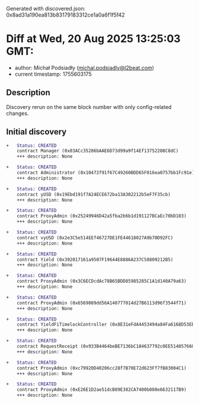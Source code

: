 Generated with discovered.json: 0x8ad31a190ea813b83179183312ce1a0a6f1f5f42

# Diff at Wed, 20 Aug 2025 13:25:03 GMT:

- author: Michał Podsiadły (<michal.podsiadly@l2beat.com>)
- current timestamp: 1755603175

## Description

Discovery rerun on the same block number with only config-related changes.

## Initial discovery

```diff
+   Status: CREATED
    contract Manager (0x03ACc35286bAAE6D73d99a9f14Ef13752208C8dC)
    +++ description: None
```

```diff
+   Status: CREATED
    contract Administrator (0x10472f91f67C49260BDD65F016ea0757bb1Fc91e)
    +++ description: None
```

```diff
+   Status: CREATED
    contract yUSD (0x19Ebd191f7A24ECE672ba13A302212b5eF7F35cb)
    +++ description: None
```

```diff
+   Status: CREATED
    contract ProxyAdmin (0x25249946D42a5fba2b6b1d191127BCaEc70bD103)
    +++ description: None
```

```diff
+   Status: CREATED
    contract vyUSD (0x2e3C5e514EEf46727DE1FE44618027A9b70D92FC)
    +++ description: None
```

```diff
+   Status: CREATED
    contract Yield (0x392017161a9507F19644E8886A237C58809212B5)
    +++ description: None
```

```diff
+   Status: CREATED
    contract ProxyAdmin (0x3C6ECDcdAc78B65BDD85985285C1A1d140A79a63)
    +++ description: None
```

```diff
+   Status: CREATED
    contract ProxyAdmin (0x6569089dd56A140777014d27B6113d96f3544f71)
    +++ description: None
```

```diff
+   Status: CREATED
    contract YieldFiTimelockController (0x8E31eFdA4453494a84Fa6168D53Eb1418c0b4aC4)
    +++ description: None
```

```diff
+   Status: CREATED
    contract RequestReceipt (0x933B4464beBE7136bC184637792c0EE514057660)
    +++ description: None
```

```diff
+   Status: CREATED
    contract ProxyAdmin (0xc79920D40206cc28f7B70E72d623Ff7fB83004C1)
    +++ description: None
```

```diff
+   Status: CREATED
    contract ProxyAdmin (0xE26E1D2ae51dcB89E382CA7400b080e6632117B9)
    +++ description: None
```
